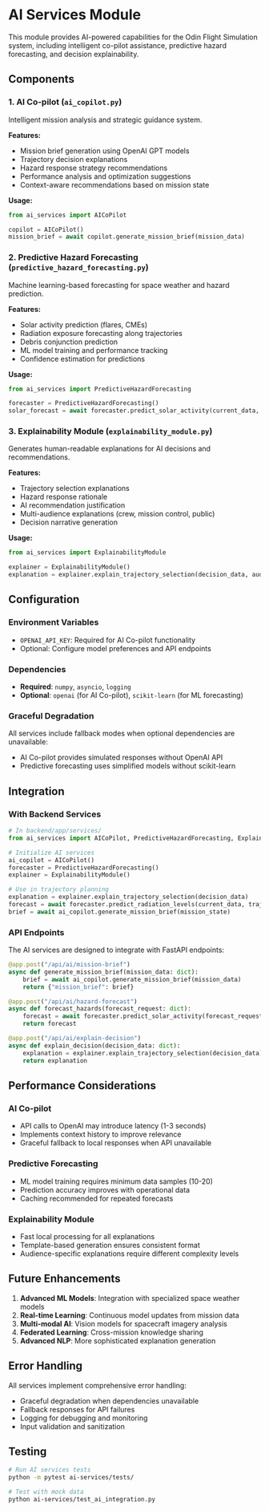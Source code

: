 # AI Services Module

This module provides AI-powered capabilities for the Odin Flight Simulation system, including intelligent co-pilot assistance, predictive hazard forecasting, and decision explainability.

## Components

### 1. AI Co-pilot (`ai_copilot.py`)

Intelligent mission analysis and strategic guidance system.

**Features:**

- Mission brief generation using OpenAI GPT models
- Trajectory decision explanations
- Hazard response strategy recommendations
- Performance analysis and optimization suggestions
- Context-aware recommendations based on mission state

**Usage:**

```python
from ai_services import AICoPilot

copilot = AICoPilot()
mission_brief = await copilot.generate_mission_brief(mission_data)
```

### 2. Predictive Hazard Forecasting (`predictive_hazard_forecasting.py`)

Machine learning-based forecasting for space weather and hazard prediction.

**Features:**

- Solar activity prediction (flares, CMEs)
- Radiation exposure forecasting along trajectories
- Debris conjunction prediction
- ML model training and performance tracking
- Confidence estimation for predictions

**Usage:**

```python
from ai_services import PredictiveHazardForecasting

forecaster = PredictiveHazardForecasting()
solar_forecast = await forecaster.predict_solar_activity(current_data, 72)
```

### 3. Explainability Module (`explainability_module.py`)

Generates human-readable explanations for AI decisions and recommendations.

**Features:**

- Trajectory selection explanations
- Hazard response rationale
- AI recommendation justification
- Multi-audience explanations (crew, mission control, public)
- Decision narrative generation

**Usage:**

```python
from ai_services import ExplainabilityModule

explainer = ExplainabilityModule()
explanation = explainer.explain_trajectory_selection(decision_data, audience="crew")
```

## Configuration

### Environment Variables

- `OPENAI_API_KEY`: Required for AI Co-pilot functionality
- Optional: Configure model preferences and API endpoints

### Dependencies

- **Required**: `numpy`, `asyncio`, `logging`
- **Optional**: `openai` (for AI Co-pilot), `scikit-learn` (for ML forecasting)

### Graceful Degradation

All services include fallback modes when optional dependencies are unavailable:

- AI Co-pilot provides simulated responses without OpenAI API
- Predictive forecasting uses simplified models without scikit-learn

## Integration

### With Backend Services

```python
# In backend/app/services/
from ai_services import AICoPilot, PredictiveHazardForecasting, ExplainabilityModule

# Initialize AI services
ai_copilot = AICoPilot()
forecaster = PredictiveHazardForecasting()
explainer = ExplainabilityModule()

# Use in trajectory planning
explanation = explainer.explain_trajectory_selection(decision_data)
forecast = await forecaster.predict_radiation_levels(current_data, trajectory_data)
brief = await ai_copilot.generate_mission_brief(mission_state)
```

### API Endpoints

The AI services are designed to integrate with FastAPI endpoints:

```python
@app.post("/api/ai/mission-brief")
async def generate_mission_brief(mission_data: dict):
    brief = await ai_copilot.generate_mission_brief(mission_data)
    return {"mission_brief": brief}

@app.post("/api/ai/hazard-forecast")
async def forecast_hazards(forecast_request: dict):
    forecast = await forecaster.predict_solar_activity(forecast_request)
    return forecast

@app.post("/api/ai/explain-decision")
async def explain_decision(decision_data: dict):
    explanation = explainer.explain_trajectory_selection(decision_data)
    return explanation
```

## Performance Considerations

### AI Co-pilot

- API calls to OpenAI may introduce latency (1-3 seconds)
- Implements context history to improve relevance
- Graceful fallback to local responses when API unavailable

### Predictive Forecasting

- ML model training requires minimum data samples (10-20)
- Prediction accuracy improves with operational data
- Caching recommended for repeated forecasts

### Explainability Module

- Fast local processing for all explanations
- Template-based generation ensures consistent format
- Audience-specific explanations require different complexity levels

## Future Enhancements

1. **Advanced ML Models**: Integration with specialized space weather models
2. **Real-time Learning**: Continuous model updates from mission data
3. **Multi-modal AI**: Vision models for spacecraft imagery analysis
4. **Federated Learning**: Cross-mission knowledge sharing
5. **Advanced NLP**: More sophisticated explanation generation

## Error Handling

All services implement comprehensive error handling:

- Graceful degradation when dependencies unavailable
- Fallback responses for API failures
- Logging for debugging and monitoring
- Input validation and sanitization

## Testing

```bash
# Run AI services tests
python -m pytest ai-services/tests/

# Test with mock data
python ai-services/test_ai_integration.py
```
